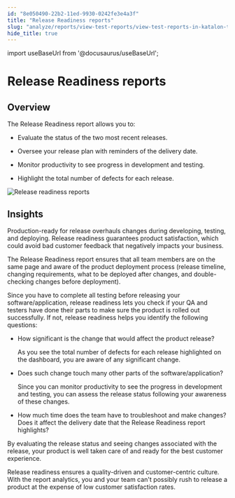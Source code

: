 ```yaml
---
id: "8e050490-22b2-11ed-9930-0242fe3e4a3f"
title: "Release Readiness reports"
slug: "analyze/reports/view-test-reports/view-test-reports-in-katalon-testops/view-testops-dashboard/release-readiness-reports"
hide_title: true
---
```

import useBaseUrl from '@docusaurus/useBaseUrl';


# <a id="id_dashboard-release-readiness" class="anchor_top_offset"/><a id="ariaid-title1" class="anchor_top_offset"/>Release Readiness reports


## Overview

<div xmlns="http://www.w3.org/1999/xhtml" className="p">The <span className="ph uicontrol">Release Readiness</span> report allows you to:<ul className="ul"><li className="li"><p className="p">Evaluate the status of the two most recent releases.</p></li><li className="li"><p className="p">Oversee your release plan with reminders of the delivery date.</p></li><li className="li"><p className="p">Monitor productivity to see progress in development and testing.</p></li><li className="li"><p className="p">Highlight the total number of defects for each release.</p></li></ul></div>
<p xmlns="http://www.w3.org/1999/xhtml" className="p"><img className="image" src={useBaseUrl("/8e048f60-22b2-11ed-9930-0242fe3e4a3f.png")} alt="Release readiness reports" /></p> 

## Insights

<p xmlns="http://www.w3.org/1999/xhtml" className="p">Production-ready for release overhauls changes during developing, testing, and deploying. Release readiness guarantees product satisfaction, which could avoid bad customer feedback that negatively impacts your business.</p> 
<p xmlns="http://www.w3.org/1999/xhtml" className="p">The <span className="ph uicontrol">Release Readiness</span> report ensures that all team members are on the same page and aware of the product deployment process (release timeline, changing requirements, what to be deployed after changes, and double-checking changes before deployment).</p> 
<p xmlns="http://www.w3.org/1999/xhtml" className="p">Since you have to complete all testing before releasing your software/application, release readiness lets you check if your QA and testers have done their parts to make sure the product is rolled out successfully. If not, release readiness helps you identify the following questions:</p> 
<ul xmlns="http://www.w3.org/1999/xhtml" className="ul"><li className="li"><p className="p">How significant is the change that would affect the product release?</p>     <p className="p">As you see the total number of defects for each release highlighted on the dashboard, you are aware of any significant change.</p></li><li className="li"><p className="p">Does such change touch many other parts of the software/application?</p>     <p className="p">Since you can monitor productivity to see the progress in development and testing, you can assess the release status following your awareness of these changes.</p></li><li className="li"><p className="p">How much time does the team have to troubleshoot and make changes? Does it affect the delivery date that the <span className="ph uicontrol">Release Readiness</span> report highlights?</p></li></ul> 
<p xmlns="http://www.w3.org/1999/xhtml" className="p">By evaluating the release status and seeing changes associated with the release, your product is well taken care of and ready for the best customer experience.</p> 
<p xmlns="http://www.w3.org/1999/xhtml" className="p">Release readiness ensures a quality-driven and customer-centric culture. With the report analytics, you and your team can't possibly rush to release a product at the expense of low customer satisfaction rates.</p> 
